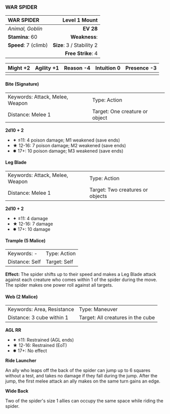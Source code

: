### WAR SPIDER

| WAR SPIDER           |         **Level 1 Mount** |
| :------------------- | ------------------------: |
| *Animal, Goblin*     |                 **EV 28** |
| **Stamina**: 60      |             **Weakness**: |
| **Speed**: 7 (climb) | **Size**: 3 / Stability 2 |
|                      |        **Free Strike**: 4 |

| **Might** +2 | **Agility** +1 | **Reason** -4 | **Intuition** 0 | **Presence** -3 |
| ------------ | -------------- | ------------- | --------------- | --------------- |
|              |                |               |                 |                 |

#### Bite (Signature)

|                                 |                                |
| :------------------------------ | :----------------------------- |
| Keywords: Attack, Melee, Weapon | Type: Action                   |
| Distance: Melee 1               | Target: One creature or object |

**2d10 + 2**

- ✦ ≤11: 4 poison damage; M1 weakened (save ends)
- ★ 12-16: 7 poison damage; M2 weakened (save ends)
- ✸ 17+: 10 poison damage; M3 weakened (save ends)

#### Leg Blade

|                                 |                                  |
| :------------------------------ | :------------------------------- |
| Keywords: Attack, Melee, Weapon | Type: Action                     |
| Distance: Melee 1               | Target: Two creatures or objects |

**2d10 + 2**

- ✦ ≤11: 4 damage
- ★ 12-16: 7 damage
- ✸ 17+: 10 damage

#### Trample (5 Malice)

|                |              |
| :------------- | :----------- |
| Keywords: -    | Type: Action |
| Distance: Self | Target: Self |

**Effect:** The spider shifts up to their speed and makes a Leg Blade attack against each creature who comes within 1 of the spider during the move. The spider makes one power roll against all targets.

#### Web (2 Malice)

|                            |                                   |
| :------------------------- | :-------------------------------- |
| Keywords: Area, Resistance | Type: Maneuver                    |
| Distance: 3 cube within 1  | Target: All creatures in the cube |

**AGL RR**

- ✦ ≤11: Restrained (AGL ends)
- ★ 12-16: Restrained (EoT)
- ✸ 17+: No effect

**Ride Launcher**

An ally who leaps off the back of the spider can jump up to 6 squares without a test, and takes no damage if they fall during the jump. After the jump, the first melee attack an ally makes on the same turn gains an edge.

**Wide Back**

Two of the spider's size 1 allies can occupy the same space while riding the spider.
